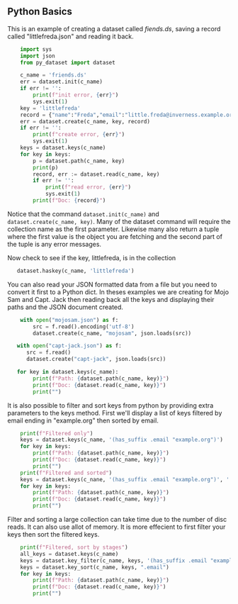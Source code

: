 
## Python Basics

This is an example of creating a dataset called *fiends.ds*, saving
a record called "littlefreda.json" and reading it back.

```python
    import sys
    import json
    from py_dataset import dataset

    c_name = 'friends.ds'
    err = dataset.init(c_name)
    if err != '':
        print(f"init error, {err}")
        sys.exit(1)
    key = 'littlefreda'
    record = {"name":"Freda","email":"little.freda@inverness.example.org"}
    err = dataset.create(c_name, key, record)
    if err != '':
        print(f"create error, {err}")
        sys.exit(1)
    keys = dataset.keys(c_name)
    for key in keys:
        p = dataset.path(c_name, key)
        print(p)
        record, err := dataset.read(c_name, key)
        if err != '':
            print(f"read error, {err}")
            sys.exit(1)
        print(f"Doc: {record}")
```

Notice that the command `dataset.init(c_name)` and 
`dataset.create(c_name, key)`. Many of the dataset command will require 
the collection name as the first parameter.  Likewise many also return 
a tuple where the first value is the object you are fetching and the 
second part of the tuple is any error messages. 

Now check to see if the key, littlefreda, is in the collection

```python
   dataset.haskey(c_name, 'littlefreda')
```

You can also read your JSON formatted data from a file 
but you need to convert it first to a Python dict.
In theses examples we are creating for Mojo Sam
and Capt. Jack then reading back all the keys
and displaying their paths and the JSON document
created.

```python
    with open("mojosam.json") as f:
        src = f.read().encoding('utf-8')
        dataset.create(c_name, "mojosam", json.loads(src))

   with open("capt-jack.json") as f:
      src = f.read()
      dataset.create("capt-jack", json.loads(src))

   for key in dataset.keys(c_name):
        print(f"Path: {dataset.path(c_name, key)}")
        print(f"Doc: {dataset.read(c_name, key)}")
        print("")
```

It is also possible to filter and sort keys from python by
providing extra parameters to the keys method. First
we'll display a list of keys filtered by email ending
in "example.org" then sorted by email.

```python
    print(f"Filtered only")
    keys = dataset.keys(c_name, '(has_suffix .email "example.org")')
    for key in keys:
        print(f"Path: {dataset.path(c_name, key)}")
        print(f"Doc: {dataset.read(c_name, key)}")
        print("")
    print(f"Filtered and sorted") 
    keys = dataset.keys(c_nane, '(has_suffix .email "example.org")', '.email')
    for key in keys:
        print(f"Path: {dataset.path(c_name, key)}")
        print(f"Doc: {dataset.read(c_name, key)}")
        print("")
```

Filter and sorting a large collection can take time due to the
number of disc reads. It can also use allot of memory. It is more
effecient to first filter your keys then sort the filtered keys.

```python
    print(f"Filtered, sort by stages")
    all_keys = dataset.keys(c_name)
    keys = dataset.key_filter(c_name, keys, '(has_suffix .email "example.org")')
    keys = dataset.key_sort(c_name, keys, ".email")
    for key in keys:
        print(f"Path: {dataset.path(c_name, key)}")
        print(f"Doc: {dataset.read(c_name, key)}")
        print("")
```
